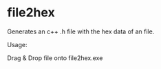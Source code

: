 # file2hex

Generates an c++ .h file with the hex data of an file.

Usage:

Drag & Drop file onto file2hex.exe
